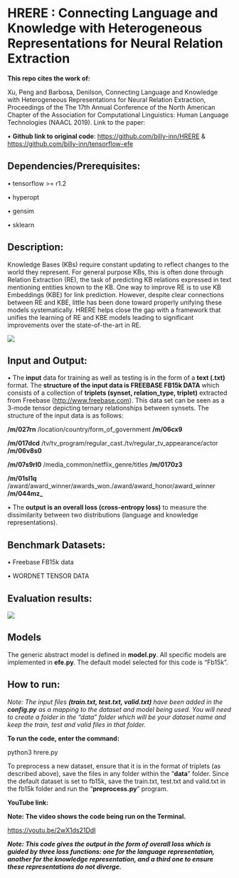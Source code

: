 # **HRERE : Connecting Language and Knowledge with Heterogeneous Representations for Neural Relation Extraction**
**This repo cites the work of:**

Xu, Peng and Barbosa, Denilson, Connecting Language and Knowledge with Heterogeneous Representations for Neural Relation Extraction, Proceedings of the The 17th Annual Conference of the North American Chapter of the Association for Computational Linguistics: Human Language Technologies (NAACL 2019). Link to the paper:  

•	**Github link to original code**: https://github.com/billy-inn/HRERE & https://github.com/billy-inn/tensorflow-efe


## Dependencies/Prerequisites:

•	tensorflow >= r1.2

•	hyperopt

•	gensim

•	sklearn

## **Description:**
Knowledge Bases (KBs) require constant updating to reflect changes to the world they represent. For general purpose KBs, this is often done through Relation Extraction (RE), the task of predicting KB relations expressed in text mentioning entities known to the KB. One way to improve RE is to use KB Embeddings (KBE) for link prediction. However, despite clear connections between RE and KBE, little has been done toward properly unifying these models systematically. HRERE helps close the gap with a framework that unifies the learning of RE and KBE models leading to significant improvements over the state-of-the-art in RE.

 ![](https://github.com/devinaarvind/ditk/blob/develop/extraction/relation/HRERE/images/hrere.png)


## **Input and Output:**
•	The **input** data for training as well as testing is in the form of a **text (.txt)** format. The **structure of the input data is FREEBASE FB15k DATA** which consists of a collection of **triplets (synset, relation_type, triplet)** extracted from Freebase (http://www.freebase.com). This data set can be seen as a 3-mode tensor depicting ternary relationships between synsets. The structure of the input data is as follows:

**/m/027rn**	/location/country/form_of_government	**/m/06cx9**

**/m/017dcd**	/tv/tv_program/regular_cast./tv/regular_tv_appearance/actor	**/m/06v8s0**

**/m/07s9rl0**	/media_common/netflix_genre/titles	**/m/0170z3**

**/m/01sl1q**	/award/award_winner/awards_won./award/award_honor/award_winner	**/m/044mz_**
 


•	The **output is an overall loss (cross-entropy loss)** to measure the dissimilarity between two distributions (language and knowledge representations).

## **Benchmark Datasets:**
•	Freebase FB15k data

•	WORDNET TENSOR DATA

## **Evaluation results:**

 ![](https://github.com/devinaarvind/ditk/blob/develop/extraction/relation/HRERE/images/hrere_metrics.png)
 

## **Models**
The generic abstract model is defined in **model.py**. All specific models are implemented in **efe.py**. The default model selected for this code is “Fb15k”.

## How to run:

_Note: The input files **(train.txt, test.txt, valid.txt)** have been added in the **config.py** as a mapping to the dataset and model being used. You will need to create a folder in the “data” folder which will be your dataset name and keep the train, test and valid files in that folder._

**To run the code, enter the command:**

python3 hrere.py

To preprocess a new dataset, ensure that it is in the format of triplets (as described above),  save the files in any folder within the “**data**” folder. Since the default dataset is set to fb15k, save the train.txt, test.txt and valid.txt in the fb15k folder and run the “**preprocess.py**” program.  

**YouTube link:**

**Note: The video shows the code being run on the Terminal.**

https://youtu.be/2wX1ds21DdI

**_Note: This code gives the output in the form of overall loss which is guided by three loss functions: one for the language representation, another for the knowledge representation, and a third one to ensure these representations do not diverge._** 
